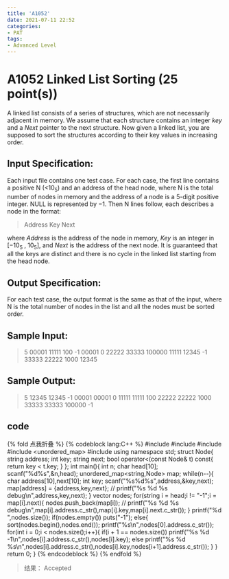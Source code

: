 ```yaml
---
title: 'A1052'
date: 2021-07-11 22:52
categories:
- PAT
tags:
- Advanced Level
---
```

# A1052 Linked List Sorting (25 point(s))
A linked list consists of a series of structures, which are not necessarily adjacent in memory. We assume that each structure contains an integer *key* and a *Next* pointer to the next structure. Now given a linked list, you are supposed to sort the structures according to their key values in increasing order.
<!-- more -->
## Input Specification:
Each input file contains one test case. For each case, the first line contains a positive N (<10<sub>5</sub>) and an address of the head node, where N is the total number of nodes in memory and the address of a node is a 5-digit positive integer. NULL is represented by −1.
Then N lines follow, each describes a node in the format:
> Address Key Next

where *Address* is the address of the node in memory, *Key* is an integer in [−10<sub>5</sub> , 10<sub>5</sub>], and *Next* is the address of the next node. It is guaranteed that all the keys are distinct and there is no cycle in the linked list starting from the head node.

## Output Specification:
For each test case, the output format is the same as that of the input, where N is the total number of nodes in the list and all the nodes must be sorted order.

## Sample Input:
> 5 00001
> 11111 100 -1
> 00001 0 22222
> 33333 100000 11111
> 12345 -1 33333
> 22222 1000 12345

## Sample Output:
> 5 12345
> 12345 -1 00001
> 00001 0 11111
> 11111 100 22222
> 22222 1000 33333
> 33333 100000 -1
 
## code
{% fold 点我折叠 %}
{% codeblock lang:C++ %}
#include <iostream>
#include <cstdio>
#include <algorithm>
#include <unordered_map>
#include <vector>
using namespace std;
struct Node{
    string address;
    int key;
    string next;
    bool operator<(const Node& t) const{
        return key < t.key;
    }
};
int main(){
    int n;
    char head[10];
    scanf("%d%s",&n,head);
    unordered_map<string,Node> map;
    while(n--){
        char address[10],next[10];
        int key;
        scanf("%s%d%s",address,&key,next);
        map[address] = {address,key,next};
        // printf("%s %d %s debug\n",address,key,next);
    }
    vector<Node> nodes;
    for(string i = head;i != "-1";i = map[i].next){
       nodes.push_back(map[i]);
    //   printf("%s %d %s debug\n",map[i].address.c_str(),map[i].key,map[i].next.c_str());
    } 
    printf("%d ",nodes.size());
    if(nodes.empty()) puts("-1");
    else{
        sort(nodes.begin(),nodes.end());
        printf("%s\n",nodes[0].address.c_str());
        for(int i = 0;i < nodes.size();i++){
            if(i + 1 == nodes.size())
                printf("%s %d -1\n",nodes[i].address.c_str(),nodes[i].key);
            else
                printf("%s %d %s\n",nodes[i].address.c_str(),nodes[i].key,nodes[i+1].address.c_str());
        }
    }
    return 0;
}
{% endcodeblock %}
{% endfold %}
> 结果： Accepted
